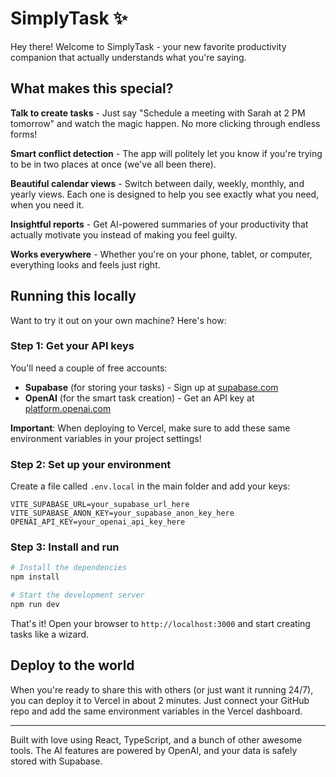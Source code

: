 # SimplyTask ✨

Hey there! Welcome to SimplyTask - your new favorite productivity companion that actually understands what you're saying.

## What makes this special?

**Talk to create tasks** - Just say "Schedule a meeting with Sarah at 2 PM tomorrow" and watch the magic happen. No more clicking through endless forms!

**Smart conflict detection** - The app will politely let you know if you're trying to be in two places at once (we've all been there).

**Beautiful calendar views** - Switch between daily, weekly, monthly, and yearly views. Each one is designed to help you see exactly what you need, when you need it.

**Insightful reports** - Get AI-powered summaries of your productivity that actually motivate you instead of making you feel guilty.

**Works everywhere** - Whether you're on your phone, tablet, or computer, everything looks and feels just right.

## Running this locally

Want to try it out on your own machine? Here's how:

### Step 1: Get your API keys
You'll need a couple of free accounts:
- **Supabase** (for storing your tasks) - Sign up at [supabase.com](https://supabase.com)
- **OpenAI** (for the smart task creation) - Get an API key at [platform.openai.com](https://platform.openai.com)

**Important**: When deploying to Vercel, make sure to add these same environment variables in your project settings!

### Step 2: Set up your environment
Create a file called `.env.local` in the main folder and add your keys:

```
VITE_SUPABASE_URL=your_supabase_url_here
VITE_SUPABASE_ANON_KEY=your_supabase_anon_key_here
OPENAI_API_KEY=your_openai_api_key_here
```

### Step 3: Install and run
```bash
# Install the dependencies
npm install

# Start the development server
npm run dev
```

That's it! Open your browser to `http://localhost:3000` and start creating tasks like a wizard.

## Deploy to the world

When you're ready to share this with others (or just want it running 24/7), you can deploy it to Vercel in about 2 minutes. Just connect your GitHub repo and add the same environment variables in the Vercel dashboard.

---

Built with love using React, TypeScript, and a bunch of other awesome tools. The AI features are powered by OpenAI, and your data is safely stored with Supabase. 